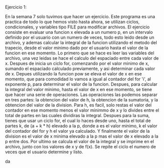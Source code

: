 Ejercicio 1:

En la semana 7 solo tuvimos que hacer un ejercicio. Este programa es una practica de todo lo que hemos visto hasta ahora, se utilizan ciclos, condicionales, y variables tipo FILE para modificar archivos. El ejercicio consiste en evaluar una funcion x elevada a un numero p, en un intervalo definido por el usuario con un numero de veces, todo esto leido desde un archivo, y ademas calcular la integral de la funcion utilizando el metodo del trapecio, desde el valor minimo dado por el usuario hasta el valor de la funcion en ese momento. Lo primero que se hace es leer las variables del archivo, una vez leidas se hace el calculo del espaciado entre cada valor de x. Despues de inicia un ciclo for, comenzando por el valor minimo de x, sumando el espaciado calculado previamente, y asi determinar cada valor de x. Depues utilizando la funcion pow se eleva el valor de x en ese momento, que para comodidad lo vamos a igual al contador del for 'i', al exponente p, para determinar el valor de la funcion. Despues, para calcular la integral del valor minimo, hasta el valor de x en ese momento, se tiene que hacer una serie de operaciones. Las operaciones las podemos separar en tres partes: la obtencion del valor de h, la obtencion de la sumatoria, y la obtencion del valor de la division. Para h, es facil, solo restas el valor del contador en ese momento menos el valor minimmo de x y lo divides entre el total de partes en las cuales dividiras la integral. Despues para la suma, tienes que usar un ciclo for, el cual lo haces desde uno, hasta el total de partes k, de (a + k * h) elevado a la p, donde a es el valor minimo, k el valor del contador del for y h el valor ya calculado. Y finalmente el valor de la division es el valor de x minima elevado a la p mas el valor de x elevado a la p entre dos. Por ultimo se calcula el valor de la integral y se imprime en el archivo, junto con los valores de x y de f(x). Se repite el ciclo el numero de veces que el usuario determine y listo.




















 da

